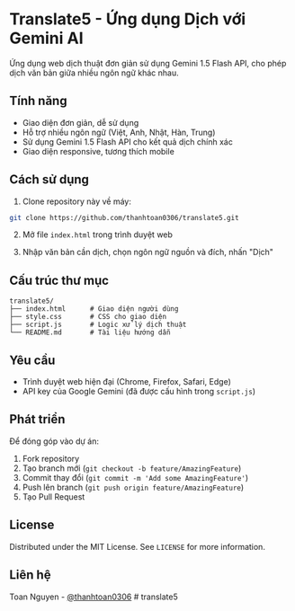 # Translate5 - Ứng dụng Dịch với Gemini AI

Ứng dụng web dịch thuật đơn giản sử dụng Gemini 1.5 Flash API, cho phép dịch văn bản giữa nhiều ngôn ngữ khác nhau.

## Tính năng

- Giao diện đơn giản, dễ sử dụng
- Hỗ trợ nhiều ngôn ngữ (Việt, Anh, Nhật, Hàn, Trung)
- Sử dụng Gemini 1.5 Flash API cho kết quả dịch chính xác
- Giao diện responsive, tương thích mobile

## Cách sử dụng

1. Clone repository này về máy:
```bash
git clone https://github.com/thanhtoan0306/translate5.git
```

2. Mở file `index.html` trong trình duyệt web

3. Nhập văn bản cần dịch, chọn ngôn ngữ nguồn và đích, nhấn "Dịch"

## Cấu trúc thư mục

```
translate5/
├── index.html      # Giao diện người dùng
├── style.css       # CSS cho giao diện
├── script.js       # Logic xử lý dịch thuật
└── README.md       # Tài liệu hướng dẫn
```

## Yêu cầu

- Trình duyệt web hiện đại (Chrome, Firefox, Safari, Edge)
- API key của Google Gemini (đã được cấu hình trong `script.js`)

## Phát triển

Để đóng góp vào dự án:

1. Fork repository
2. Tạo branch mới (`git checkout -b feature/AmazingFeature`)
3. Commit thay đổi (`git commit -m 'Add some AmazingFeature'`)
4. Push lên branch (`git push origin feature/AmazingFeature`)
5. Tạo Pull Request

## License

Distributed under the MIT License. See `LICENSE` for more information.

## Liên hệ

Toan Nguyen - [@thanhtoan0306](https://github.com/thanhtoan0306) #   t r a n s l a t e 5  
 